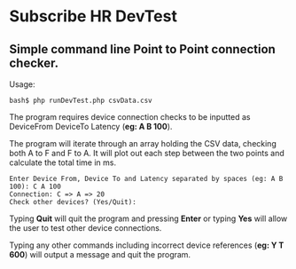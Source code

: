# Subscribe HR DevTest

## Simple command line Point to Point connection checker.

Usage:
```
bash$ php runDevTest.php csvData.csv
```

The program requires device connection checks to be inputted as DeviceFrom DeviceTo Latency (**eg: A B 100**).

The program will iterate through an array holding the CSV data, checking both A to F and F to A. It will plot out each step between the two points and calculate the total time in ms.

```
Enter Device From, Device To and Latency separated by spaces (eg: A B 100): C A 100
Connection: C => A => 20
Check other devices? (Yes/Quit):
```
Typing **Quit** will quit the program and pressing **Enter** or typing **Yes** will allow the user to test other device connections.

Typing any other commands including incorrect device references (**eg: Y T 600**) will output a message and quit the program.
